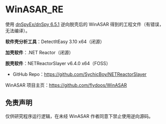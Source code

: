 # WinASAR_RE
使用 [dnSpyEx/dnSpy 6.5.1](https://github.com/dnSpyEx/dnSpy) 逆向脱壳后的 WinASAR 得到的工程文件（有错误，无法编译）。

**软件壳分析工具**：DetectItEasy 3.10 x64（闭源）

**加壳软件**：.NET Reactor（闭源）

**脱壳软件**：NETReactorSlayer v6.4.0 x64（FOSS）

- GitHub Repo：https://github.com/SychicBoy/NETReactorSlayer

WinASAR 项目主页：https://github.com/flydoos/WinASAR

## 免责声明 
仅供研究程序运行逻辑，在未经 WinASAR 作者同意下禁止使用逆向源码。
